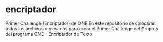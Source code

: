 # encriptador
Primer Challenge (Encriptador) de ONE
En este repositorio se colocaran todos los archivos necesarios para crear el Primer Challenge del Grupo 5 del programa ONE - Encriptador de Texto
